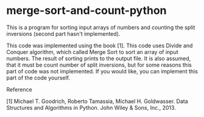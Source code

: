 # merge-sort-and-count-python
This is a program for sorting input arrays of numbers and counting the split inversions (second part hasn't implemented).

This code was implemented using the book [1]. This code uses Divide and Conquer algorithm, which called Merge Sort to sort an array of input numbers. The result of sorting prints to the output file. It is also assumed, that it must be count number of split inversions, but for some reasons this part of code was not implemented.
If you would like, you can implement this part of the code yourself.  

Reference

[1] Michael T. Goodrich, Roberto Tamassia, Michael H. Goldwasser. Data Structures and Algorithms in Python. John Wiley & Sons, Inc., 2013.
